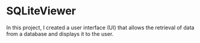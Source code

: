 # SQLiteViewer

In this project, I created a user interface (UI) that allows the retrieval of data from a database and displays it to the user.
